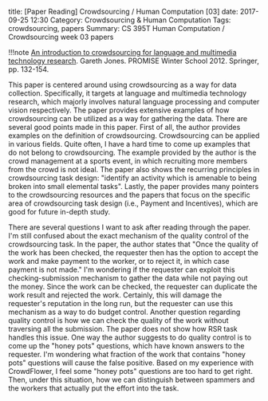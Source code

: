 title: [Paper Reading] Crowdsourcing / Human Computation [03]
date: 2017-09-25 12:30 
Category: Crowdsourcing & Human Computation
Tags: crowdsourcing, papers
Summary: CS 395T Human Computation / Crowdsourcing week 03 papers

!!!note
    [An introduction to crowdsourcing for language and multimedia technology research](http://doras.dcu.ie/17876/3/pws_crowdsoucing_final.pdf).
    Gareth Jones. PROMISE Winter School 2012. Springer, pp. 132-154.

This paper is centered around using crowdsourcing as a way for data collection. Specifically, it targets 
at language and multimedia technology research, which majorly involves natural language processing and 
computer vision respectively. The paper provides extensive examples of how crowdsourcing can be utilized 
as a way for gathering the data. There are several good points made in this paper. First of all, the 
author provides examples on the definition of crowdsourcing. Crowdsourcing can be applied in various 
fields. Quite often, I have a hard time to come up examples that do not belong to crowdsourcing. The 
example provided by the author is the crowd management at a sports event, in which recruiting more members 
from the crowd is not ideal. The paper also shows the recurring principles in crowdsourcing task design: 
"identify an activity which is amenable to being broken into small elemental tasks". Lastly, the paper 
provides many pointers to the crowdsourcing resources and the papers that focus on the specific area of 
crowdsourcing task design (i.e., Payment and Incentives), which are good for future in-depth study.

There are several questions I want to ask after reading through the paper. I'm still confused about the 
exact mechanism of the quality control of the crowdsourcing task. In the paper, the author states that 
"Once the quality of the work has been checked, the requester then has the option to accept the work and 
make payment to the worker, or to reject it, in which case payment is not made." I'm wondering if the 
requester can exploit this checking-submission mechanism to gather the data while not paying out the 
money. Since the work can be checked, the requester can duplicate the work result and rejected the work. 
Certainly, this will damage the requester's reputation in the long run, but the requester can use this 
mechanism as a way to do budget control. Another question regarding quality control is how we can check 
the quality of the work without traversing all the submission. The paper does not show how RSR task 
handles this issue. One way the author suggests to do quality control is to come up the "honey pots" 
questions, which have known answers to the requester. I'm wondering what fraction of the work that 
contains "honey pots" questions will cause the false positive. Based on my experience with CrowdFlower, I 
feel some "honey pots" questions are too hard to get right. Then, under this situation, how we can 
distinguish between spammers and the workers that actually put the effort into the task.